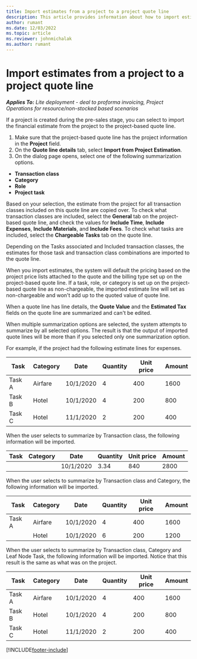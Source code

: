 ```yaml
---
title: Import estimates from a project to a project quote line 
description: This article provides information about how to import estimates from a project to a project quote line.
author: rumant
ms.date: 12/03/2022
ms.topic: article
ms.reviewer: johnmichalak
ms.author: rumant
---
```


# Import estimates from a project to a project quote line 

_**Applies To:** Lite deployment - deal to proforma invoicing, Project Operations for resource/non-stocked based scenarios_

If a project is created during the pre-sales stage, you can select to import the financial estimate from the project to the project-based quote line.

1. Make sure that the project-based quote line has the project information in the **Project** field.
2. On the **Quote line details** tab, select **Import from Project Estimation**.
3. On the dialog page opens, select one of the following summarization options.

  - **Transaction class**
  - **Category**
  - **Role** 
  - **Project task**

Based on your selection, the estimate from the project for all transaction classes included on this quote line are copied over. To check what transaction classes are included, select the **General** tab on the project-based quote line, and check the values for **Include Time**, **Include Expenses**, **Include Materials**, and **Include Fees**.  To check what tasks are included, select the **Chargeable Tasks** tab on the quote line.

Depending on the Tasks associated and Included transaction classes, the estimates for those task and transaction class combinations are imported to the quote line.

When you import estimates, the system will default the pricing based on the project price lists attached to the quote and the billing type set up on the project-based quote line. If a task, role, or category is set up on the project-based quote line as non-chargeable, the imported estimate line will set as non-chargeable and won't add up to the quoted value of quote line.

When a quote line has line details, the **Quote Value** and the **Estimated Tax** fields on the quote line are summarized and can't be edited.

When multiple summarization options are selected, the system attempts to summarize by all selected options. The result is that the output of imported quote lines will be more than if you selected only one summarization option.

For example, if the project had the following estimate lines for expenses.

| Task | Category | Date | Quantity | Unit price | Amount |
| --- | --- | --- | --- | --- | --- |
| Task A | Airfare | 10/1/2020 | 4 | 400 | 1600 |
| Task B | Hotel | 10/1/2020 | 4 | 200 | 800 |
| Task C | Hotel | 11/1/2020 | 2 | 200 | 400 |

When the user selects to summarize by Transaction class, the following information will be imported.

| Task | Category | Date | Quantity | Unit price | Amount |
| --- | --- | --- | --- | --- | --- |
|||10/1/2020 | 3.34 | 840 | 2800 |

When the user selects to summarize by Transaction class and Category, the following information will be imported.

| Task | Category | Date | Quantity | Unit price | Amount |
| --- | --- | --- | --- | --- | --- |
| Task A | Airfare | 10/1/2020 | 4 | 400 | 1600 |
| | Hotel | 10/1/2020 | 6 | 200 | 1200 |

When the user selects to summarize by Transaction class, Category and Leaf Node Task, the following information will be imported. Notice that this result is the same as what was on the project.

| Task | Category | Date | Quantity | Unit price | Amount |
| --- | --- | --- | --- | --- | --- |
| Task A | Airfare | 10/1/2020 | 4 | 400 | 1600 |
| Task B | Hotel | 10/1/2020 | 4 | 200 | 800 |
| Task C | Hotel | 11/1/2020 | 2 | 200 | 400 |


[!INCLUDE[footer-include](../../includes/footer-banner.md)]
